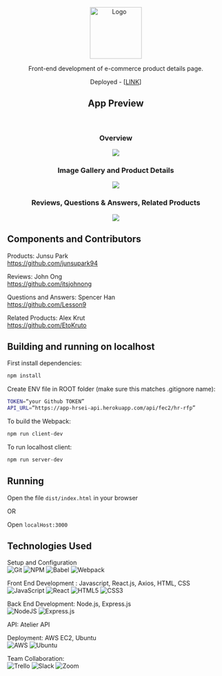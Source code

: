 
<div align="center">
  <a href="https://github.com/Chicago-Deep-Dish/darwin-elite-tracker">
    <img src="https://cdn.shopify.com/s/files/1/0015/6611/3861/files/Untitled-1-01_600x.png?v=1632843012" alt="Logo" height="120">
  </a>
  <p align="center">
            <p>Front-end development of e-commerce product details page.  
</p>
 <span>Deployed - [<a href="https://atelier-tech.netlify.app">LINK</a>]</span>

  </p>

## App Preview
<br />
  <h3 align="center">Overview</h3>
  <img src="https://media.giphy.com/media/Iyj5TrEpJGo0rIJmGI/giphy.gif"/><br />
  
  <h3 align="center">Image Gallery and Product Details</h3>
  <img src="https://media.giphy.com/media/e0ZD4T800cDXLhpkNA/giphy.gif"/><br />
  
  <h3 align="center">Reviews, Questions & Answers, Related Products</h3>
  <img src="https://media.giphy.com/media/an9pK8iG46eMUEwc2r/giphy.gif"/><br />
</div>
  
## Components and Contributors

Products: Junsu Park  
https://github.com/junsupark94  

Reviews: John Ong  
https://github.com/itsjohnong  

Questions and Answers: Spencer Han  
https://github.com/Lesson9  

Related Products: Alex Krut  
https://github.com/EtoKruto

## Building and running on localhost

First install dependencies:

```sh
npm install
```
Create ENV file in ROOT folder (make sure this matches .gitignore name):
```sh
TOKEN=“your Github TOKEN”
API_URL=“https://app-hrsei-api.herokuapp.com/api/fec2/hr-rfp”
```

To build the Webpack:

```sh
npm run client-dev
```
To run localhost client:

```sh
npm run server-dev
```

## Running

Open the file `dist/index.html` in your browser

OR

Open `localHost:3000`

## Technologies Used
Setup and Configuration \
![Git](https://img.shields.io/badge/git-%23F05033.svg?style=for-the-badge&logo=git&logoColor=white)
![NPM](https://img.shields.io/badge/NPM-%23000000.svg?style=for-the-badge&logo=npm&logoColor=white)
![Babel](https://img.shields.io/badge/Babel-F9DC3e?style=for-the-badge&logo=babel&logoColor=black)
![Webpack](https://img.shields.io/badge/webpack-%238DD6F9.svg?style=for-the-badge&logo=webpack&logoColor=black)

Front End Development : Javascript, React.js, Axios, HTML, CSS \
![JavaScript](https://img.shields.io/badge/javascript-%23323330.svg?style=for-the-badge&logo=javascript&logoColor=%23F7DF1E)
![React](https://img.shields.io/badge/react-%2320232a.svg?style=for-the-badge&logo=react&logoColor=%2361DAFB)
![HTML5](https://img.shields.io/badge/html5-%23E34F26.svg?style=for-the-badge&logo=html5&logoColor=white)
![CSS3](https://img.shields.io/badge/css3-%231572B6.svg?style=for-the-badge&logo=css3&logoColor=white)

Back End Development: Node.js, Express.js \
![NodeJS](https://img.shields.io/badge/node.js-6DA55F?style=for-the-badge&logo=node.js&logoColor=white)
![Express.js](https://img.shields.io/badge/express.js-%23404d59.svg?style=for-the-badge&logo=express&logoColor=%2361DAFB)

API: Atelier API  

Deployment: AWS EC2, Ubuntu \
![AWS](https://img.shields.io/badge/AWS-%23FF9900.svg?style=for-the-badge&logo=amazon-aws&logoColor=white)
![Ubuntu](https://img.shields.io/badge/Ubuntu-E95420?style=for-the-badge&logo=ubuntu&logoColor=white)

Team Collaboration: \
![Trello](https://img.shields.io/badge/Trello-%23026AA7.svg?style=for-the-badge&logo=Trello&logoColor=white)
![Slack](https://img.shields.io/badge/Slack-4A154B?style=for-the-badge&logo=slack&logoColor=white)
![Zoom](https://img.shields.io/badge/Zoom-2D8CFF?style=for-the-badge&logo=zoom&logoColor=white)
